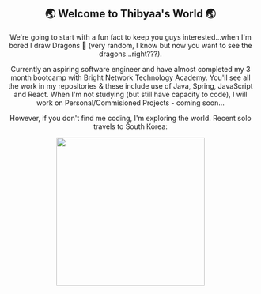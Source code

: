 <h2 align="center"> 🌏 Welcome to Thibyaa's World 🌏 </h2>

<p align="center"> We're going to start with a fun fact to keep you guys interested...when I'm bored I draw Dragons 🐉 (very random, I know but now you want to see the dragons...right???).

<p align="center"> Currently an aspiring software engineer and have almost completed my 3 month bootcamp with Bright Network Technology Academy. You'll see all the work in my repositories & these include use of Java, Spring, JavaScript and React. When I'm not studying (but still have capacity to code), I will work on Personal/Commisioned Projects - coming soon...

<p align="center"> However, if you don't find me coding, I'm exploring the world. Recent solo travels to South Korea:
<p align="center"> <img src="https://github.com/thibyaa/thibyaa/assets/105393816/5c19a2ea-6702-4d49-9350-9c449e5b7b2a" width=300px/>

<!--  
![Anurag's GitHub stats](https://github-readme-stats.vercel.app/api?username=thibyaa&show_icons=true&theme=omni&count_private=true)
[![Top Langs](https://github-readme-stats.vercel.app/api/top-langs/?username=thibyaa&layout=compact)](https://github.com/anuraghazra/github-readme-stats) 
-->
